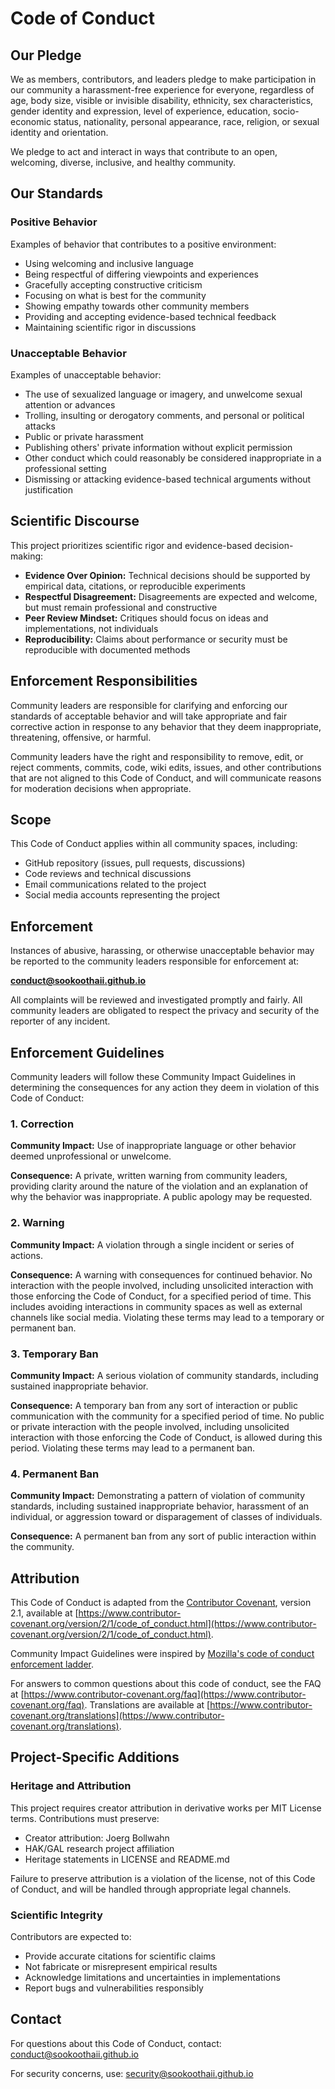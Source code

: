 # Code of Conduct

## Our Pledge

We as members, contributors, and leaders pledge to make participation in our community a harassment-free experience for everyone, regardless of age, body size, visible or invisible disability, ethnicity, sex characteristics, gender identity and expression, level of experience, education, socio-economic status, nationality, personal appearance, race, religion, or sexual identity and orientation.

We pledge to act and interact in ways that contribute to an open, welcoming, diverse, inclusive, and healthy community.

## Our Standards

### Positive Behavior

Examples of behavior that contributes to a positive environment:

- Using welcoming and inclusive language
- Being respectful of differing viewpoints and experiences
- Gracefully accepting constructive criticism
- Focusing on what is best for the community
- Showing empathy towards other community members
- Providing and accepting evidence-based technical feedback
- Maintaining scientific rigor in discussions

### Unacceptable Behavior

Examples of unacceptable behavior:

- The use of sexualized language or imagery, and unwelcome sexual attention or advances
- Trolling, insulting or derogatory comments, and personal or political attacks
- Public or private harassment
- Publishing others' private information without explicit permission
- Other conduct which could reasonably be considered inappropriate in a professional setting
- Dismissing or attacking evidence-based technical arguments without justification

## Scientific Discourse

This project prioritizes scientific rigor and evidence-based decision-making:

- **Evidence Over Opinion:** Technical decisions should be supported by empirical data, citations, or reproducible experiments
- **Respectful Disagreement:** Disagreements are expected and welcome, but must remain professional and constructive
- **Peer Review Mindset:** Critiques should focus on ideas and implementations, not individuals
- **Reproducibility:** Claims about performance or security must be reproducible with documented methods

## Enforcement Responsibilities

Community leaders are responsible for clarifying and enforcing our standards of acceptable behavior and will take appropriate and fair corrective action in response to any behavior that they deem inappropriate, threatening, offensive, or harmful.

Community leaders have the right and responsibility to remove, edit, or reject comments, commits, code, wiki edits, issues, and other contributions that are not aligned to this Code of Conduct, and will communicate reasons for moderation decisions when appropriate.

## Scope

This Code of Conduct applies within all community spaces, including:

- GitHub repository (issues, pull requests, discussions)
- Code reviews and technical discussions
- Email communications related to the project
- Social media accounts representing the project

## Enforcement

Instances of abusive, harassing, or otherwise unacceptable behavior may be reported to the community leaders responsible for enforcement at:

**[conduct@sookoothaii.github.io](mailto:conduct@sookoothaii.github.io)**

All complaints will be reviewed and investigated promptly and fairly. All community leaders are obligated to respect the privacy and security of the reporter of any incident.

## Enforcement Guidelines

Community leaders will follow these Community Impact Guidelines in determining the consequences for any action they deem in violation of this Code of Conduct:

### 1. Correction

**Community Impact:** Use of inappropriate language or other behavior deemed unprofessional or unwelcome.

**Consequence:** A private, written warning from community leaders, providing clarity around the nature of the violation and an explanation of why the behavior was inappropriate. A public apology may be requested.

### 2. Warning

**Community Impact:** A violation through a single incident or series of actions.

**Consequence:** A warning with consequences for continued behavior. No interaction with the people involved, including unsolicited interaction with those enforcing the Code of Conduct, for a specified period of time. This includes avoiding interactions in community spaces as well as external channels like social media. Violating these terms may lead to a temporary or permanent ban.

### 3. Temporary Ban

**Community Impact:** A serious violation of community standards, including sustained inappropriate behavior.

**Consequence:** A temporary ban from any sort of interaction or public communication with the community for a specified period of time. No public or private interaction with the people involved, including unsolicited interaction with those enforcing the Code of Conduct, is allowed during this period. Violating these terms may lead to a permanent ban.

### 4. Permanent Ban

**Community Impact:** Demonstrating a pattern of violation of community standards, including sustained inappropriate behavior, harassment of an individual, or aggression toward or disparagement of classes of individuals.

**Consequence:** A permanent ban from any sort of public interaction within the community.

## Attribution

This Code of Conduct is adapted from the [Contributor Covenant](https://www.contributor-covenant.org), version 2.1, available at [https://www.contributor-covenant.org/version/2/1/code_of_conduct.html](https://www.contributor-covenant.org/version/2/1/code_of_conduct.html).

Community Impact Guidelines were inspired by [Mozilla's code of conduct enforcement ladder](https://github.com/mozilla/diversity).

For answers to common questions about this code of conduct, see the FAQ at [https://www.contributor-covenant.org/faq](https://www.contributor-covenant.org/faq). Translations are available at [https://www.contributor-covenant.org/translations](https://www.contributor-covenant.org/translations).

## Project-Specific Additions

### Heritage and Attribution

This project requires creator attribution in derivative works per MIT License terms. Contributions must preserve:

- Creator attribution: Joerg Bollwahn
- HAK/GAL research project affiliation
- Heritage statements in LICENSE and README.md

Failure to preserve attribution is a violation of the license, not of this Code of Conduct, and will be handled through appropriate legal channels.

### Scientific Integrity

Contributors are expected to:

- Provide accurate citations for scientific claims
- Not fabricate or misrepresent empirical results
- Acknowledge limitations and uncertainties in implementations
- Report bugs and vulnerabilities responsibly

## Contact

For questions about this Code of Conduct, contact: [conduct@sookoothaii.github.io](mailto:conduct@sookoothaii.github.io)

For security concerns, use: [security@sookoothaii.github.io](mailto:security@sookoothaii.github.io)

